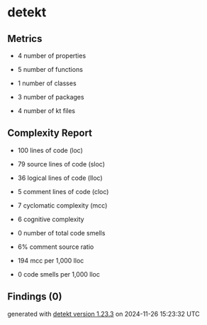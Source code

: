 # detekt

## Metrics

* 4 number of properties

* 5 number of functions

* 1 number of classes

* 3 number of packages

* 4 number of kt files

## Complexity Report

* 100 lines of code (loc)

* 79 source lines of code (sloc)

* 36 logical lines of code (lloc)

* 5 comment lines of code (cloc)

* 7 cyclomatic complexity (mcc)

* 6 cognitive complexity

* 0 number of total code smells

* 6% comment source ratio

* 194 mcc per 1,000 lloc

* 0 code smells per 1,000 lloc

## Findings (0)

generated with [detekt version 1.23.3](https://detekt.dev/) on 2024-11-26 15:23:32 UTC

